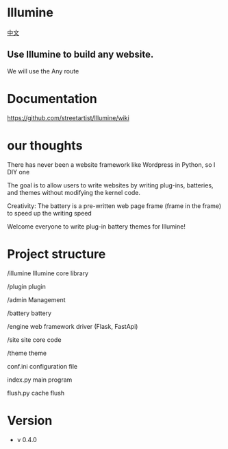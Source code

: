 # Illumine

[中文](https://github.com/streetartist/Illumine/blob/main/READMEzh.md)

## Use Illumine to build any website.

We will use the Any route

# Documentation
https://github.com/streetartist/Illumine/wiki

# our thoughts
There has never been a website framework like Wordpress in Python, so I DIY one

The goal is to allow users to write websites by writing plug-ins, batteries, and themes without modifying the kernel code.

Creativity: The battery is a pre-written web page frame (frame in the frame) to speed up the writing speed

Welcome everyone to write plug-in battery themes for Illumine!

# Project structure

/illumine Illumine core library

/plugin plugin

/admin Management

/battery battery

/engine web framework driver (Flask, FastApi)

/site site core code

/theme theme

conf.ini configuration file

index.py main program

flush.py cache flush

# Version
- v 0.4.0
